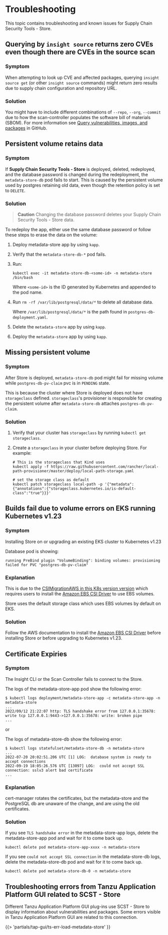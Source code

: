 # Troubleshooting

This topic contains troubleshooting and known issues for Supply Chain Security Tools - Store.

## Querying by `insight source` returns zero CVEs even though there are CVEs in the source scan

### Symptom

When attempting to look up CVE and affected packages, querying `insight source get` (or other `insight source` commands) might return zero results due to supply chain configuration and repository URL.

### <a id='source-scan-no-cves-solution'></a>Solution

You might have to include different combinations of `--repo`, `--org`, `--commit` due to how the scan-controller populates the software bill of materials (SBOM). For more information see [Query vulnerabilities, images, and packages](https://github.com/pivotal/docs-tap/blob/main/cli-plugins/insight/query-data.md#example-2-what-packages--cves-does-my-source-code-contain) in GitHub.

## Persistent volume retains data

### Symptom

If **Supply Chain Security Tools - Store** is deployed, deleted, redeployed, and the database password is changed during the redeployment, the `metadata-store-db` pod fails to start. This is caused by the persistent volume used by postgres retaining old data, even though the retention policy is set to `DELETE`.

### <a id='persistent-volume-retains-data-solution'></a>Solution

>**Caution** Changing the database password deletes your Supply Chain Security Tools - Store data.

To redeploy the app, either use the same database password or follow these steps to erase the data on the volume:

1. Deploy metadata-store app by using `kapp`.
2. Verify that the `metadata-store-db-*` pod fails.
3. Run:

    ```console
    kubectl exec -it metadata-store-db-<some-id> -n metadata-store /bin/bash
    ```

    Where `<some-id>` is the ID generated by Kubernetes and appended to the pod name.

4. Run `rm -rf /var/lib/postgresql/data/*` to delete all database data.

    Where `/var/lib/postgresql/data/*` is the path found in `postgres-db-deployment.yaml`.

5. Delete the `metadata-store` app by using `kapp`.
6. Deploy the `metadata-store` app by using `kapp`.

## Missing persistent volume

### Symptom

After Store is deployed, `metadata-store-db` pod might fail for missing volume while
`postgres-db-pv-claim` pvc is in `PENDING` state.

This is because the cluster where Store is deployed does not have `storageclass` defined. `storageclass`'s provisioner is responsible for creating the persistent volume after `metadata-store-db` attaches `postgres-db-pv-claim`.

### <a id='missing-persistent-volume-solution'></a>Solution

1. Verify that your cluster has `storageclass` by running `kubectl get storageclass`.
2. Create a `storageclass` in your cluster before deploying Store. For example:

    ```console
    # This is the storageclass that Kind uses
    kubectl apply -f https://raw.githubusercontent.com/rancher/local-path-provisioner/master/deploy/local-path-storage.yaml

    # set the storage class as default
    kubectl patch storageclass local-path -p '{"metadata": {"annotations":{"storageclass.kubernetes.io/is-default-class":"true"}}}'
    ```

## <a id="eks-1-23-volume"></a> Builds fail due to volume errors on EKS running Kubernetes v1.23

### Symptom

Installing Store on or upgrading an existing EKS cluster to Kubernetes v1.23

Database pod is showing:

```console
running PreBind plugin "VolumeBinding": binding volumes: provisioning failed for PVC "postgres-db-pv-claim"
```

### Explanation

This is due to the [CSIMigrationAWS in this K8s version version](https://aws.amazon.com/blogs/containers/amazon-eks-now-supports-kubernetes-1-23/) which requires users to install the [Amazon EBS CSI Driver](https://docs.aws.amazon.com/eks/latest/userguide/ebs-csi.html) to use EBS volumes.

Store uses the default storage class which uses EBS volumes by default on EKS.

### Solution

Follow the AWS documentation to install the [Amazon EBS CSI Driver](https://docs.aws.amazon.com/eks/latest/userguide/ebs-csi.html) before installing Store or before upgrading to Kubernetes v1.23.

## <a id="certificate-expiries"></a> Certificate Expiries

### Symptom

The Insight CLI or the Scan Controller fails to connect to the Store.

The logs of the metadata-store-app pod show the following error:

```console
$ kubectl logs deployment/metadata-store-app -c metadata-store-app -n metadata-store
...
2022/09/12 21:22:07 http: TLS handshake error from 127.0.0.1:35678: write tcp 127.0.0.1:9443->127.0.0.1:35678: write: broken pipe
...
```

or

The logs of metadata-store-db show the following error:

```
$ kubectl logs statefulset/metadata-store-db -n metadata-store
...
2022-07-20 20:02:51.206 UTC [1] LOG:  database system is ready to accept connections
2022-09-19 18:05:26.576 UTC [13097] LOG:  could not accept SSL connection: sslv3 alert bad certificate
...
```

### Explanation

cert-manager rotates the certificates, but the metadata-store and the PostgreSQL db are unaware of the change, and are using the old certificates.

### Solution

If you see `TLS handshake error` in the metadata-store-app logs, delete the metadata-store-app pod and wait for it to come back up.

```
kubectl delete pod metadata-store-app-xxxx -n metadata-store
```

If you see `could not accept SSL connection` in the metadata-store-db logs, delete the metadata-store-db pod and wait for it to come back up.

```
kubectl delete pod metadata-store-db-0 -n metadata-store
```

## Troubleshooting errors from Tanzu Application Platform GUI related to SCST - Store

Different Tanzu Application Platform GUI plug-ins use SCST - Store to display information about
vulnerabilities and packages.
Some errors visible in Tanzu Application Platform GUI are related to this connection.

{{> 'partials/tap-gui/ts-err-load-metadata-store' }}
